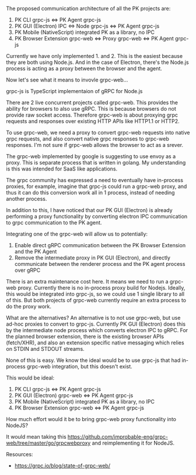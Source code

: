 The proposed communication architecture of all the PK projects are:

1. PK CLI grpc-js <=> PK Agent grpc-js
2. PK GUI (Electron) IPC <=> Node grpc-js <=> PK Agent grpc-js
3. PK Mobile (NativeScript) integrated PK as a library, no IPC
4. PK Browser Extension grpc-web <=> Proxy grpc-web <=> PK Agent grpc-js

Currently we have only implemented 1. and 2. This is the easiest because they
are both using Node.js. And in the case of Electron, there's the Node.js 
process is acting as a proxy between the browser and the agent.

Now let's see what it means to invovle grpc-web...

grpc-js is TypeScript implementaion of gRPC for Node.js

There are 2 live concurrent projects called grpc-web. This provides the ability
for browsers to also use gRPC. This is because browsers do not provide raw 
socket access. Therefore grpc-web is about proxying grpc requests and responses
over existing HTTP APIs like HTTP1.1 or HTTP2.

To use grpc-web, we need a proxy to convert grpc-web requests into native grpc 
requests, and also convert native grpc responses to grpc-web responses. I'm not
sure if grpc-web allows the browser to act as a srever.

The grpc-web implemented by google is suggesting to use envoy as a proxy. This
is separate process that is written in golang. My understanding is this was 
intended for SaaS like applications.

The grpc community has expressed a need to eventually have in-process proxies,
for example, imagine that grpc-js could run a grpc-web proxy, and thus it can
do this conversion work all in 1 process, instead of needing another process.

In addition to this, I have noticed that our PK GUI (Electron) is already 
performing a proxy functionality by converting electron IPC communication to
grpc communication to the PK agent.

Integrating one of the grpc-web will allow us to potentially:

1. Enable direct gRPC communication between the PK Browser Extension and the PK Agent
2. Remove the intermediate proxy in PK GUI (Electron), and directly communicate between the renderer process and the PK agent process over gRPC

There is an extra maintenance cost here. It means we need to run a grpc-web 
proxy. Currently there is no in-process proxy build for Nodejs. Ideally, this 
would be integrated into grpc-js, so we could use 1 single library to all of 
this. But both projects of grpc-web currently require an extra process to do the
proxy work.

What are the alternatives? An alternative is to not use grpc-web, but use ad-hoc
proxies to convert to grpc-js. Currently PK GUI (Electron) does this by the 
intermediate node process which converts electron IPC to gRPC. For the planned 
browser extension, there is the existing browser APIs (fetch/XHR), and also an 
extension specific native messaging which relies on STDIN and STDOUT streams.

None of this is easy. We know the ideal would be to use grpc-js that had 
in-process grpc-web integration, but this doesn't exist.

This would be ideal:

1. PK CLI grpc-js <=> PK Agent grpc-js
2. PK GUI (Electron) grpc-web <=> PK Agent grpc-js
3. PK Mobile (NativeScript) integrated PK as a library, no IPC
4. PK Browser Extension grpc-web <=> PK Agent grpc-js

How much effort would it be to bring grpc-web proxy functionality into NodeJS?

It would mean taking this https://github.com/improbable-eng/grpc-web/tree/master/go/grpcwebproxy and reimplementing it for NodeJS.

Resources:

* https://grpc.io/blog/state-of-grpc-web/